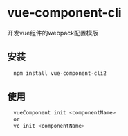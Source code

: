 # vue-component-cli
开发vue组件的webpack配置模版

## 安装
```javascript
  npm install vue-component-cli2
```
## 使用
```javascript
  vueComponent init <componentName>  
  or
  vc init <componentName>
```

